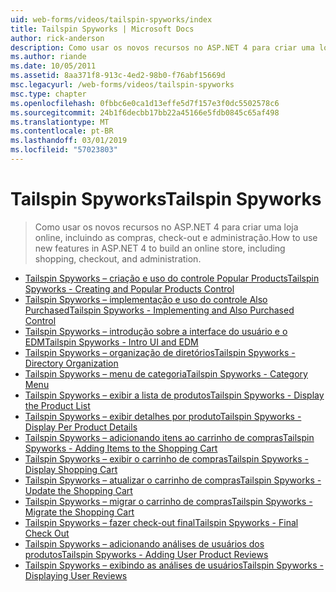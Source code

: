 ```yaml
---
uid: web-forms/videos/tailspin-spyworks/index
title: Tailspin Spyworks | Microsoft Docs
author: rick-anderson
description: Como usar os novos recursos no ASP.NET 4 para criar uma loja online, incluindo as compras, check-out e administração.
ms.author: riande
ms.date: 10/05/2011
ms.assetid: 8aa371f8-913c-4ed2-98b0-f76abf15669d
msc.legacyurl: /web-forms/videos/tailspin-spyworks
msc.type: chapter
ms.openlocfilehash: 0fbbc6e0ca1d13effe5d7f157e3f0dc5502578c6
ms.sourcegitcommit: 24b1f6decbb17bb22a45166e5fdb0845c65af498
ms.translationtype: MT
ms.contentlocale: pt-BR
ms.lasthandoff: 03/01/2019
ms.locfileid: "57023803"
---
```

<a name="tailspin-spyworks"></a><span data-ttu-id="afbaf-103">Tailspin Spyworks</span><span class="sxs-lookup"><span data-stu-id="afbaf-103">Tailspin Spyworks</span></span>
====================
> <span data-ttu-id="afbaf-104">Como usar os novos recursos no ASP.NET 4 para criar uma loja online, incluindo as compras, check-out e administração.</span><span class="sxs-lookup"><span data-stu-id="afbaf-104">How to use new features in ASP.NET 4 to build an online store, including shopping, checkout, and administration.</span></span>


- [<span data-ttu-id="afbaf-105">Tailspin Spyworks – criação e uso do controle Popular Products</span><span class="sxs-lookup"><span data-stu-id="afbaf-105">Tailspin Spyworks - Creating and Popular Products Control</span></span>](tailspin-spyworks-creating-and-using-the-popular-products-control.md)
- [<span data-ttu-id="afbaf-106">Tailspin Spyworks – implementação e uso do controle Also Purchased</span><span class="sxs-lookup"><span data-stu-id="afbaf-106">Tailspin Spyworks - Implementing and Also Purchased Control</span></span>](tailspin-spyworks-implementing-and-using-the-also-purchased-control.md)
- [<span data-ttu-id="afbaf-107">Tailspin Spyworks – introdução sobre a interface do usuário e o EDM</span><span class="sxs-lookup"><span data-stu-id="afbaf-107">Tailspin Spyworks - Intro UI and EDM</span></span>](tailspin-spyworks-intro-ui-and-edm.md)
- [<span data-ttu-id="afbaf-108">Tailspin Spyworks – organização de diretórios</span><span class="sxs-lookup"><span data-stu-id="afbaf-108">Tailspin Spyworks - Directory Organization</span></span>](tailspin-spyworks-directory-organization.md)
- [<span data-ttu-id="afbaf-109">Tailspin Spyworks – menu de categoria</span><span class="sxs-lookup"><span data-stu-id="afbaf-109">Tailspin Spyworks - Category Menu</span></span>](tailspin-spyworks-category-menu.md)
- [<span data-ttu-id="afbaf-110">Tailspin Spyworks – exibir a lista de produtos</span><span class="sxs-lookup"><span data-stu-id="afbaf-110">Tailspin Spyworks - Display the Product List</span></span>](tailspin-spyworks-display-the-product-list.md)
- [<span data-ttu-id="afbaf-111">Tailspin Spyworks – exibir detalhes por produto</span><span class="sxs-lookup"><span data-stu-id="afbaf-111">Tailspin Spyworks - Display Per Product Details</span></span>](tailspin-spyworks-display-per-product-details.md)
- [<span data-ttu-id="afbaf-112">Tailspin Spyworks – adicionando itens ao carrinho de compras</span><span class="sxs-lookup"><span data-stu-id="afbaf-112">Tailspin Spyworks - Adding Items to the Shopping Cart</span></span>](tailspin-spyworks-adding-items-to-the-shopping-cart.md)
- [<span data-ttu-id="afbaf-113">Tailspin Spyworks – exibir o carrinho de compras</span><span class="sxs-lookup"><span data-stu-id="afbaf-113">Tailspin Spyworks - Display Shopping Cart</span></span>](tailspin-spyworks-display-shopping-cart.md)
- [<span data-ttu-id="afbaf-114">Tailspin Spyworks – atualizar o carrinho de compras</span><span class="sxs-lookup"><span data-stu-id="afbaf-114">Tailspin Spyworks - Update the Shopping Cart</span></span>](tailspin-spyworks-update-the-shopping-cart.md)
- [<span data-ttu-id="afbaf-115">Tailspin Spyworks – migrar o carrinho de compras</span><span class="sxs-lookup"><span data-stu-id="afbaf-115">Tailspin Spyworks - Migrate the Shopping Cart</span></span>](tailspin-spyworks-migrate-the-shopping-cart.md)
- [<span data-ttu-id="afbaf-116">Tailspin Spyworks – fazer check-out final</span><span class="sxs-lookup"><span data-stu-id="afbaf-116">Tailspin Spyworks - Final Check Out</span></span>](tailspin-spyworks-final-check-out.md)
- [<span data-ttu-id="afbaf-117">Tailspin Spyworks – adicionando análises de usuários dos produtos</span><span class="sxs-lookup"><span data-stu-id="afbaf-117">Tailspin Spyworks - Adding User Product Reviews</span></span>](tailspin-spyworks-adding-user-product-reviews.md)
- [<span data-ttu-id="afbaf-118">Tailspin Spyworks – exibindo as análises de usuários</span><span class="sxs-lookup"><span data-stu-id="afbaf-118">Tailspin Spyworks - Displaying User Reviews</span></span>](tailspin-spyworks-displaying-user-reviews.md)
